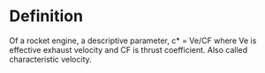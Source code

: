 # Definition

Of a rocket engine, a descriptive parameter, c\* = Ve/CF where Ve is
effective exhaust velocity and CF is thrust coefficient. Also called
characteristic velocity.
